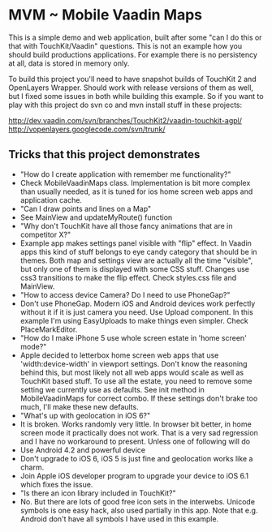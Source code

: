 MVM ~ Mobile Vaadin Maps
========================

This is a simple demo and web application, built after  some "can I do this or that with TouchKit/Vaadin" questions. This is not an example how you should build productions applications. For example there is no persistency at all, data is stored in memory only.

To build this project you'll need to have snapshot builds of TouchKit 2 and
OpenLayers Wrapper. Should work with release versions of them as well, but I fixed some issues in both while building this example. So if you want to play with this project do svn co and mvn install stuff in these projects:

http://dev.vaadin.com/svn/branches/TouchKit2/vaadin-touchkit-agpl/
http://vopenlayers.googlecode.com/svn/trunk/


Tricks that this project demonstrates
-------------------------------------

 * "How do I create application with remember me functionality?"
  * Check MobileVaadinMaps class. Implementation is bit more complex than usually needed, as it is tuned for ios home screen web apps and application cache.
 * "Can I draw points and lines on a Map"
  * See MainView and updateMyRoute() function
 * "Why don't TouchKit have all those fancy animations that are in competitor X?"
  * Example app makes settings panel visible with "flip" effect. In Vaadin apps this kind of stuff belongs to eye candy category that should be in themes. Both map and settings view are actually all the time "visible", but only one of them is displayed with some CSS stuff. Changes use css3 transitions to make the flip effect. Check styles.css file and MainView.
 * "How to access device Camera? Do I need to use PhoneGap?"
  * Don't use PhoneGap. Modern iOS and Android devices work perfectly without it if it is just camera you need. Use Upload component. In this example I'm using EasyUploads to make things even simpler. Check PlaceMarkEditor.
 * "How do I make iPhone 5 use whole screen estate in 'home screen' mode?"
  * Apple decided to letterbox home screen web apps that use 'width:device-width' in viewport settings. Don't know the reasoning behind this, but most likely not all web apps would scale as well as TouchKit based stuff. To use all the estate, you need to remove some setting we currently use as defaults. See init method in MobileVaadinMaps for correct combo. If these settings don't brake too much, I'll make these new defaults.
 * "What's up with geolocation in iOS 6?"
  * It is broken. Works randomly very little. In browser bit better, in home screen mode it practically does not work. That is a very sad regression and I have no workaround to present. Unless one of following will do
   * Use Android 4.2 and powerful device
   * Don't upgrade to iOS 6, iOS 5 is just fine and geolocation works like a charm.
   * Join Apple iOS developer program to upgrade your device to iOS 6.1 which fixes the issue.
 * "Is there an icon library included in TouchKit?"
  * No. But there are lots of good free icon sets in the interwebs. Unicode symbols is one easy hack, also used partially in this app. Note that e.g. Android don't have all symbols I have used in this example.
   